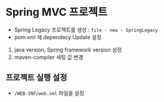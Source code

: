 # Spring MVC 프로젝트
* Spring Legacy 프로젝트를 생성 : `file - new - SpringLegacy`
* pom.xml 에 dependecy Update 설정
1. java version, Spring framework version 설정
2. maven-compiler 세팅 값 변경

## 프로젝트 실행 설정 
* `/WEB-INF/web.xml` 파일을 설정